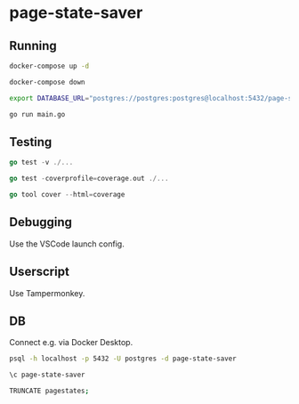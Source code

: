 # page-state-saver

## Running

```bash
docker-compose up -d

docker-compose down
```

```bash
export DATABASE_URL="postgres://postgres:postgres@localhost:5432/page-state-saver?sslmode=disable"

go run main.go
```

## Testing

```go
go test -v ./...

go test -coverprofile=coverage.out ./...

go tool cover --html=coverage
```

## Debugging

Use the VSCode launch config.

## Userscript

Use Tampermonkey.

## DB

Connect e.g. via Docker Desktop.

```bash
psql -h localhost -p 5432 -U postgres -d page-state-saver

\c page-state-saver

TRUNCATE pagestates;
```
